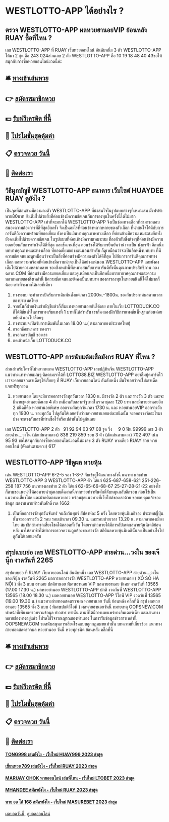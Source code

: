 # WESTLOTTO-APP ได้อย่างไร ?
## ตรวจ WESTLOTTO-APP ผลหวยฮานอยVIP ย้อนหลัง RUAY ซื้อที่ไหน ?
เลข WESTLOTTO-APP ที่ RUAY เว็บหวยออนไลน์ อันดับหนึ่ง 3 ตัว WESTLOTTO-APP ให้มา 2 ชุด คือ 243 024ส่วนเลข 2 ตัว WESTLOTTO-APP คือ 10 19 18 48 40 43ขอให้สนุกกับการซื้อหวยออนไลน์งวดนี้ค่ะ

## 🛎 [ทางเข้าเล่นหวย](https://bit.ly/3BG5bNw)
## 👉 [สมัครสมาชิกหวย](https://bit.ly/3BG5bNw)
## 💵 [รับฟรีเครดิต ที่นี้](https://bit.ly/3C3mvgS)
## 👑 [โปรโมชั่นสุดคุ้มค่า](https://bit.ly/3C3mvgS)
## 📋 [ตรวจหวย วันนี้](https://bit.ly/3C3mvgS)
## 📱 [ติดต่อเรา](https://bit.ly/3C3mvgS)

## วิธีผูกบัญชี WESTLOTTO-APP ธนาคาร เว็บไซต์ HUAYDEE RUAY ดูยังไง ?
เป็นจุดที่ค่อนข้างมีความลงตัว WESTLOTTO-APP ที่น่าสนใจในรูปแบบต่างๆที่เหมาะสม มังฟรฟ้าหวย80บาท ยังเต็มไปด้วยสิ่งที่ค่อนข้างมีความชัดเจนกับการลงทุนในครั้งนี้ได้ไม่มาก WESTLOTTO-APP เท่าที่จะมากได้ WESTLOTTO-APP จึงเป็นช่องทางเลือกที่สามารถตอบสนองความต้องการที่ดีที่สุดอีกครั้ง จึงเป็นอะไรที่ค่อนข้างหลากหลายของตัวเลือก ที่น่าสนใจได้ดีกับการการันตีถึงความพร้อมที่ยอดเยี่ยม ยังคงเป็นเงินบาทคุณภาพทางเลือก ที่ค่อนข้างมีความเหมาะสมอีกทั้งยังคงเต็มไปด้วยความชัดเจน ในรูปแบบที่ค่อนข้างมีความเหมาะสม ที่ลงตัวกับสิ่งต่างๆที่ค่อนข้างมีความยอดเยี่ยมกับการทำเงินได้ดีที่สุด และชัดเจนที่สุด
ค่อนข้างได้รับการยืนยันว่าน่าจะเป็น มังกรฟ้า อีกหนึ่งบทบาทคุณภาพและทางเลือก ที่ยอดเยี่ยมอย่างแน่นอนสำหรับ ก็ดูเหมือนว่าจะเป็นอีกหนึ่งบทบาท ที่มีความชัดเจนและดูเหมือนว่าจะเป็นสิ่งที่ค่อนข้างมีความลงตัวได้ดีที่สุด ไปกับการการันตีคุณภาพทางเลือก และความพร้อมที่ค่อนข้างมีความน่าจะเป็นได้อย่างแน่นอน WESTLOTTO-APP และยังคงเต็มไปด้วยความหลากหลาย ของสิ่งเหล่านี้ที่เหมาะสมกับการการันตีทั้งนั้นคุณภาพประสิทธิภาพ กองฉลาก.COM ที่ค่อนข้างมีความยอดเยี่ยม และดูเหมือนจะเป็นอีกหนึ่งบรรยากาศคุณภาพและความหลากหลายของสิ่งเหล่านี้ มีความชัดเจนและยังคงเป็นบทบาท ของการลงทุนในหวยชนิดนี้ได้ไม่มากก็น้อย เท่าที่จะมากได้เลยทีเดียว
1. ทางระบบ จะทำการเปิดรับการเดิมพันตั้งแต่เวลา 2000น.-1800น. ของวันประกาศผลตามเวลาของประเทศไทย
2. จากนั้นก็ฝากเงินเข้าบัญชีแล้วก็เริ่มแทงหวยฮานอยกันได้เลย ภายในเว็บ LOTTODUCK.CO ก็ได้มีขั้นต่ำในการแทงเริ่มแทงที่ 1 บาทก็ได้สำหรับ เราก็คงลองฝึกวิธีการแทงขั้นพื้นฐานก่อนค่อยขยับตัวเองไปเรื่อยๆ
3. ทางระบบจะปิดรับการเดิมพันในเวลา 18.00 น.( ตามเวลาของประเทศไทย)
4. กรอกชื่อธนาคาร ของเรา
5. กรอกเลขบัญชี ของเรา
6. กดเข้าหน้าเว็บ LOTTODUCK.CO

## WESTLOTTO-APP การนับแต้มเสือมังกร RUAY ที่ไหน ?
ส่วนสำหรับใครที่ไม่หยากพลาด WESTLOTTO-APP เลขปฏิทินจีน WESTLOTTO-APP แนวทางแทงหวยแม่นๆ ติดตามเราได้ที่ LOTTO88.BIZ WESTLOTTO-APP อย่าลืมบุ้คมาร์คไว้ เราจะคอยแจกเลขเด็ดๆให้เรื่อยๆ ที่ RUAY เว็บหวยออนไลน์ อันดับหนึ่ง มั่นใจเลยว่าจะไม่เลขเด็ด แจกฟรีทุกงวด
1. หวยฮานอย โดยจะมีการออกรางวัลทุกวันเวลา 1830 น. มีรางวัล 2 ตัว และ รางวัล 3 ตัว และจะมีหวยชุดฮานอยซื้อเลข 4 ตัว เหมือนกับสลากรัฐบาลในราคาชุดละ 120 บาท และมีหวยฮานอยอีก 2 ชนิดก็คือ หวยฮานอยพิเศษ ออกรางวัลทุกวันเวลา 1730 น. และ หวยฮานอยVIP ออกรางวัลทุก 1930 น. ของทุกวัน ไปดูกันได้เลยครับว่าผลหวยฮานอยแต่ละชนิดนั้น จะออกรางวัลอะไรมาบ้าง จะตรงกับเลขที่ท่านซื้อไว้หรือเปล่านั้นไปดูกันเลย

เลข WESTLOTTO-APP 2 ตัว   91 92 94 03 97 08
รูด วิ่ง     9 0
ฟัน 99999
เลข 3 ตัว สายด่วน…วงใน (ตัดเล่นตามดวง) 838 219 859
ชอบ 3 ตัว (ตัดเล่นตามดวง) 702 497
เน้น 95 93
ขอให้สนุกกับการซื้อหวยออนไลน์งวดนี้ค่ะ
เลข 3 ตัว RUAY หางเดียว RUAY รวย หวยออนไลน์ (ตัดเล่นตามดวง) 617

## WESTLOTTO-APP วิธีดูผล หวยหุ้น
เด่น WESTLOTTO-APP 6-2-5 รอง 1-8-7 จับเข้าคู่ได้แนวทางดังนี้
แนวทางเลขท้าย WESTLOTTO-APP 3 WESTLOTTO-APP ตัว ได้แก่
625-687-658-621
251-226-258
187
756
แนวทางเลขท้าย 2 ตัว ได้แก่
62-65-66-68-67
25-27-28-21-22
อย่างไรก็ตามขอแนะนำให้คอหวยนำชุดเลขเด็ดงวดนี้จากหวยท้าวพันศักดิ์จับหมุนกลับอีกรอบ ก่อนใช้เป็นแนวทางเสี่ยงโชค และฝากติดตามหวยลาว พร้อมชุดแนวทางที่เว็บไซต์ของเราด้วย
ขอขอบคุณเจ้าของข้อมูล
ผลงานหวยท้าวพันศักดิ์งวด 1662

1. เป็นที่ออกรางวัลทุกวันจันทร์ จนถึงวันศุกร์ สัปดาห์ละ 5 ครั้ง โดยหวยหุ้นนิเคอิของ ประเทศญี่ปุ่น นั้นจะออกรางวัล 2 รอบ รอบเช้าเวลา 09.30 น. และรอบบ่ายเวลา 13.20 น. ตามเวลาของเมืองไทย สมาชิกสามารถเสี่ยงโชคได้ตลอดทั้งวัน โดยเราชาวหวยได้มีการอัปเดตผลหวยหุ้นนิเคอิย้อนหลัง มาให้สมาชิกได้ทำการตรวจความถูกต้องของรางวัล สถิติผลหวยหุ้นนิเคอินั้นจะเป็นอย่างไรไปดูกันได้เลยนะครับ

## สรุปแบบย่อ เลข WESTLOTTO-APP สายด่วน…วงใน ของเจ๊นุ๊ก งวดวันที่ 2265
สรุปแบบย่อ ที่ RUAY เว็บหวยออนไลน์ อันดับหนึ่ง เลข WESTLOTTO-APP สายด่วน…วงใน ของเจ๊นุ๊ก งวดวันที่ 2265 ผลการออกรางวัล WESTLOTTO-APP หวยฮานอย ( XỔ SỐ HÀ NỘI ) ทั้ง 3 แบบ ฮานอย ปกติฮานอย พิเศษฮานอย VIP
ผลหวยฮานอย พิเศษ งวดวันที่ 13565 (17.00 17.30 น.)
ผลหวยฮานอย WESTLOTTO-APP ปกติ งวดวันที่ WESTLOTTO-APP 13565 (18.00 18.30 น.)
ผลหวยฮานอย WESTLOTTO-APP วีไอพี VIP งวดวันที่ 13565 (19.00 19.30 น.)
 แนวทางถ่ายทอดสดตรวจผล หวยฮานอย วันนี้ ย้อนหลัง คลิ๊กที่นี่ 
สรุป ผลหวยฮานอย 13565 ทั้ง 3 แบบ ( พิเศษปกติวีไอพี ) ผลหวยฮานอยวันนี้
หมายเหตุ OOPSNEW.COM ทำหน้าที่เพียงแค่รวบรวมข้อมูล ข่าวสาร เท่านั้น ตามที่ได้มีการเผยแพร่ทางอินเตอร์เน็ท และผ่านทางหลายช่องทางอยู่แล้ว โปรดใช้วิจารณญาณของท่านเอง ในการรับข้อมูลข่าวสารเหล่านี้ OOPSNEW.COM ขอสนับสนุนการเสี่ยงโชคแบบถูกกฎหมายเท่านั้น
บทความที่เกี่ยวข้อง
แนวทางถ่ายทอดสดตรวจผล หวยฮานอย วันนี้ หวยทุกชนิด ย้อนหลัง คลิ๊กที่นี่

## 🛎 [ทางเข้าเล่นหวย](https://bit.ly/3BG5bNw)
## 👉 [สมัครสมาชิกหวย](https://bit.ly/3BG5bNw)
## 💵 [รับฟรีเครดิต ที่นี้](https://bit.ly/3C3mvgS)
## 👑 [โปรโมชั่นสุดคุ้มค่า](https://bit.ly/3C3mvgS)
## 📋 [ตรวจหวย วันนี้](https://bit.ly/3C3mvgS)
## 📱 [ติดต่อเรา](https://bit.ly/3C3mvgS)

#### [TONG998 เล่นยังไง - เว็บใหม่ HUAY999 2023 ล่าสุด](https://atom.io/themes/tong998%20เล่นยังไง%20-%20เว็บใหม่%20huay999%202023%20ล่าสุด)
#### [เซียนหวย 789 เล่นยังไง - เว็บใหม่ RUAY 2023 ล่าสุด](https://atom.io/themes/เซียนหวย%20789%20เล่นยังไง%20-%20เว็บใหม่%20ruay%202023%20ล่าสุด)
#### [MARUAY CHOK หวยออนไลน์ เล่นที่ไหน - เว็บใหม่ LTOBET 2023 ล่าสุด](https://atom.io/themes/maruay%20chok%20หวยออนไลน์%20เล่นที่ไหน%20-%20เว็บใหม่%20ltobet%202023%20ล่าสุด)
#### [MHANDEE สมัครยังไง - เว็บใหม่ RUAY 2023 ล่าสุด](https://atom.io/themes/mhandee%20สมัครยังไง%20-%20เว็บใหม่%20ruay%202023%20ล่าสุด)
#### [หวย ออ โต้ 168 สมัครยังไง - เว็บใหม่ MASUREBET 2023 ล่าสุด](https://atom.io/themes/หวย%20ออ%20โต้%20168%20สมัครยังไง%20-%20เว็บใหม่%20masurebet%202023%20ล่าสุด)

[ผลบอลวันนี้](https://siamsport.tv "ผลบอลวันนี้"), [ดูบอลออนไลน์](https://siamsport.tv/ดูบอลสด "ดูบอลออนไลน์")